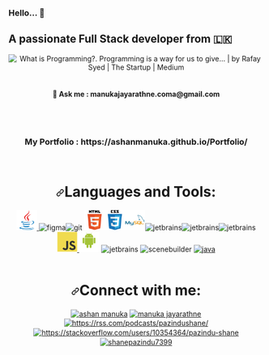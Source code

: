 
### Hello... 👋

<h2> A passionate Full Stack developer from 🇱🇰 </h2>

<div align=center>
<img src="https://miro.medium.com/max/1360/0*7Q3yvSIv_t0ioJ-Z.gif" jsaction="load:XAeZkd;" jsname="HiaYvf" class="n3VNCb KAlRDb" alt="What is Programming?. Programming is a way for us to give… | by Rafay Syed  | The Startup | Medium" data-noaft="1" style="width: 436px; height: 274.424px; margin: 0px;">
</div>
<br>


<div align="center">
  <h4>💬 Ask me : manukajayarathne.coma@gmail.com</h4>
<br>

 </div>
<br>



<div align="center">
 <h3>My Portfolio :  https://ashanmanuka.github.io/Portfolio/</h3>
</div>
<div align="center">


</div>

<br>
<h1 align="center" dir="auto"><a id="user-content-languages-and-tools" class="anchor" aria-hidden="true" href="#languages-and-tools"><svg class="octicon octicon-link" viewBox="0 0 16 16" version="1.1" width="16" height="16" aria-hidden="true"><path fill-rule="evenodd" d="M7.775 3.275a.75.75 0 001.06 1.06l1.25-1.25a2 2 0 112.83 2.83l-2.5 2.5a2 2 0 01-2.83 0 .75.75 0 00-1.06 1.06 3.5 3.5 0 004.95 0l2.5-2.5a3.5 3.5 0 00-4.95-4.95l-1.25 1.25zm-4.69 9.64a2 2 0 010-2.83l2.5-2.5a2 2 0 012.83 0 .75.75 0 001.06-1.06 3.5 3.5 0 00-4.95 0l-2.5 2.5a3.5 3.5 0 004.95 4.95l1.25-1.25a.75.75 0 00-1.06-1.06l-1.25 1.25a2 2 0 01-2.83 0z"></path></svg></a>Languages and Tools:</h1>

<div align=center>
<a href="https://www.java.com" rel="nofollow"> <img src="https://raw.githubusercontent.com/devicons/devicon/master/icons/java/java-original.svg" alt="java" width="40" height="40" style="max-width: 100%;"> </a>
<img src="https://camo.githubusercontent.com/ed93c2b000a76ceaad1503e7eb9356591b885227e82a36a005b9d3498b303ba5/68747470733a2f2f7777772e766563746f726c6f676f2e7a6f6e652f6c6f676f732f6669676d612f6669676d612d69636f6e2e737667" alt="figma" width="40" height="40" data-canonical-src="https://www.vectorlogo.zone/logos/figma/figma-icon.svg" style="max-width: 100%;"><img src="https://camo.githubusercontent.com/fbfcb9e3dc648adc93bef37c718db16c52f617ad055a26de6dc3c21865c3321d/68747470733a2f2f7777772e766563746f726c6f676f2e7a6f6e652f6c6f676f732f6769742d73636d2f6769742d73636d2d69636f6e2e737667" alt="git" width="40" height="40" data-canonical-src="https://www.vectorlogo.zone/logos/git-scm/git-scm-icon.svg" style="max-width: 100%;">
<img src="https://raw.githubusercontent.com/devicons/devicon/master/icons/html5/html5-original-wordmark.svg" alt="html5" width="40" height="40" style="max-width: 100%;"><img src="https://raw.githubusercontent.com/devicons/devicon/master/icons/css3/css3-original-wordmark.svg" alt="css3" width="40" height="40" style="max-width: 100%;"><img src="https://raw.githubusercontent.com/devicons/devicon/master/icons/mysql/mysql-original-wordmark.svg" alt="mysql" width="40" height="40" style="max-width: 100%;"><img src="https://camo.githubusercontent.com/a47f2f4888d86e993e101b9b41a39fdf73a76dc4da97eeeff52487d9748fdcf0/68747470733a2f2f63646e2e6a7364656c6976722e6e65742f67682f64657669636f6e732f64657669636f6e2f69636f6e732f6a6574627261696e732f6a6574627261696e732d6f726967696e616c2e737667" alt="jetbrains" width="40" height="40" data-canonical-src="https://cdn.jsdelivr.net/gh/devicons/devicon/icons/jetbrains/jetbrains-original.svg" style="max-width: 100%;"><img src="https://camo.githubusercontent.com/c2e5be901c932b65a9987e6ae32cc19394d4ccb8c5d30d858216d054d6294f31/68747470733a2f2f63646e2e6a7364656c6976722e6e65742f67682f64657669636f6e732f64657669636f6e2f69636f6e732f707974686f6e2f707974686f6e2d6f726967696e616c2d776f72646d61726b2e737667" alt="jetbrains" width="40" height="40" data-canonical-src="https://cdn.jsdelivr.net/gh/devicons/devicon/icons/python/python-original-wordmark.svg" style="max-width: 100%;"><img src="https://camo.githubusercontent.com/5fa137d222dde7b69acd22c6572a065ce3656e6ffa1f5e88c1b5c7a935af3cc6/68747470733a2f2f63646e2e6a7364656c6976722e6e65742f67682f64657669636f6e732f64657669636f6e2f69636f6e732f7673636f64652f7673636f64652d6f726967696e616c2e737667" alt="jetbrains" width="40" height="40" data-canonical-src="https://cdn.jsdelivr.net/gh/devicons/devicon/icons/vscode/vscode-original.svg" style="max-width: 100%;"> <a href="https://developer.mozilla.org/en-US/docs/Web/JavaScript" rel="nofollow"> <img src="https://raw.githubusercontent.com/devicons/devicon/master/icons/javascript/javascript-original.svg" alt="javascript" width="40" height="40" style="max-width: 100%;"> </a> <img src="https://raw.githubusercontent.com/devicons/devicon/master/icons/android/android-original-wordmark.svg" alt="android" width="40" height="40" style="max-width: 100%;">  <img src="https://camo.githubusercontent.com/9e581761c42b9210538e4727e082b7e1db70a621da3481eb6a348bdb5257af70/68747470733a2f2f63646e2e6a7364656c6976722e6e65742f67682f64657669636f6e732f64657669636f6e2f69636f6e732f7068702f7068702d6f726967696e616c2e737667" alt="jetbrains" width="40" height="40" data-canonical-src="https://cdn.jsdelivr.net/gh/devicons/devicon/icons/php/php-original.svg" style="max-width: 100%;">  <img src="https://i2.wp.com/gluonhq.com/wp-content/uploads/2015/02/SceneBuilderLogo.png?fit=781%2C781&ssl=1" alt="scenebuilder" width="40" height="40" data-canonical-style="max-width: 100%;">
  <a href="https://www.java.com" rel="nofollow"> <img src="https://encrypted-tbn0.gstatic.com/images?q=tbn:ANd9GcQVMcJ1hGwTDO5ooraQQJpaDN1i9kzvlWvmMw8PLdPsyjKpNsBsEK80-89JsrylVUIF1A0&usqp=CAU" alt="java" width="40" height="40" style="max-width: 100%;"> </a>
</div>

<br>
<h1 align="center" dir="auto"><a id="user-content-connect-with-me" class="anchor" aria-hidden="true" href="#connect-with-me"><svg class="octicon octicon-link" viewBox="0 0 16 16" version="1.1" width="16" height="16" aria-hidden="true"><path fill-rule="evenodd" d="M7.775 3.275a.75.75 0 001.06 1.06l1.25-1.25a2 2 0 112.83 2.83l-2.5 2.5a2 2 0 01-2.83 0 .75.75 0 00-1.06 1.06 3.5 3.5 0 004.95 0l2.5-2.5a3.5 3.5 0 00-4.95-4.95l-1.25 1.25zm-4.69 9.64a2 2 0 010-2.83l2.5-2.5a2 2 0 012.83 0 .75.75 0 001.06-1.06 3.5 3.5 0 00-4.95 0l-2.5 2.5a3.5 3.5 0 004.95 4.95l1.25-1.25a.75.75 0 00-1.06-1.06l-1.25 1.25a2 2 0 01-2.83 0z"></path></svg></a>Connect with me:</h1>
<div align=center>
<a href="https://www.linkedin.com/in/ashan-manuka-02094622b/" rel="nofollow"><img align="center" src="https://github.com/anirudhbelwadi/anirudhbelwadi/raw/master/images/linkedin.png" alt="ashan manuka" height="30" width="30" style="max-width: 100%;"></a> <a href="https://www.facebook.com/manuka.jayarathne" rel="nofollow"><img align="center" src="https://camo.githubusercontent.com/1521f7d78e011f12a863d6f69ba1955f15b077d2180caeba394fa3299ac8b63c/68747470733a2f2f63646e2e6a7364656c6976722e6e65742f67682f64657669636f6e732f64657669636f6e2f69636f6e732f66616365626f6f6b2f66616365626f6f6b2d6f726967696e616c2e737667" alt="manuka jayarathne" height="30" width="40" data-canonical-src="https://cdn.jsdelivr.net/gh/devicons/devicon/icons/facebook/facebook-original.svg" style="max-width: 100%;"></a> <a href="https://www.slack.com/manukajayarathne.coma@gmail.com/" rel="nofollow"><img align="center" src="https://camo.githubusercontent.com/c3fc2502421ea45b46698a4db62f25d0ef49c765f197b1a8fd00eaed5548b1db/68747470733a2f2f63646e2e6a7364656c6976722e6e65742f67682f64657669636f6e732f64657669636f6e2f69636f6e732f736c61636b2f736c61636b2d6f726967696e616c2e737667" alt="https://rss.com/podcasts/pazindushane/" height="30" width="40" data-canonical-src="https://cdn.jsdelivr.net/gh/devicons/devicon/icons/slack/slack-original.svg" style="max-width: 100%;"></a> <a href="https://stackoverflow.com/users/16440583/manuka-jayarathne" rel="nofollow"><img align="center" src="https://camo.githubusercontent.com/ad1dcdc76b0be1423e54a791d31311e91e8e89bb8492be214cfc3390e24c323d/68747470733a2f2f6564656e742e6769746875622e696f2f537570657254696e7949636f6e732f696d616765732f7376672f737461636b6f766572666c6f772e737667" alt="https://stackoverflow.com/users/10354364/pazindu-shane" height="30" width="40" style="max-width: 100%;"></a> <a href="https://www.hackerrank.com/Manukajayarathn1" rel="nofollow"><img align="center" src="https://repository-images.githubusercontent.com/253395053/f2f38a80-8182-11ea-8059-91f14f9a3274" alt="shanepazindu7399" height="30" width="30" style="max-width: 100%;"></a>
</div>



